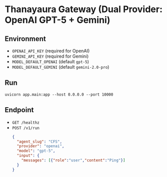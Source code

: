 # Thanayaura Gateway (Dual Provider: OpenAI GPT-5 + Gemini)

## Environment
- `OPENAI_API_KEY` (required for OpenAI)
- `GEMINI_API_KEY` (required for Gemini)
- `MODEL_DEFAULT_OPENAI` (default `gpt-5`)
- `MODEL_DEFAULT_GEMINI` (default `gemini-2.0-pro`)

## Run
```
uvicorn app.main:app --host 0.0.0.0 --port 10000
```

## Endpoint
- `GET /healthz`
- `POST /v1/run`
  ```json
  {
    "agent_slug": "CFS",
    "provider": "openai",
    "model": "gpt-5",
    "input": {
      "messages": [{"role":"user","content":"Ping"}]
    }
  }
  ```
